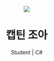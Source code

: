 <div align="center">
<p>
    <img src="https://i.imgur.com/OIXca2p.png">
</p>
<h1>캡틴 조아</h1>

Student | C#

</div>
